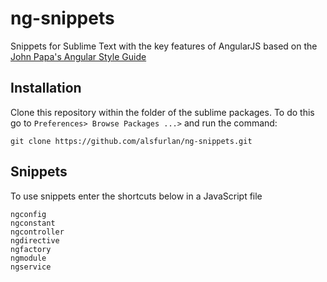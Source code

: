 # ng-snippets

Snippets for Sublime Text with the key features of AngularJS based on the [John Papa's Angular Style Guide](https://github.com/johnpapa/angular-styleguide)

## Installation

Clone this repository within the folder of the sublime packages. To do this go to `Preferences> Browse Packages ...>` and run the command:
```shell
git clone https://github.com/alsfurlan/ng-snippets.git
```

## Snippets

To use snippets enter the shortcuts below in a JavaScript file
```shell
ngconfig
ngconstant
ngcontroller
ngdirective
ngfactory
ngmodule
ngservice
```